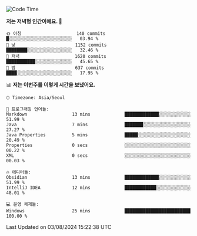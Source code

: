   <!--START_SECTION:waka-->
![Code Time](http://img.shields.io/badge/Code%20Time-427%20hrs%2032%20mins-blue)

**저는 저녁형 인간이에요. 🦉** 

```text
🌞 아침                     140 commits         █░░░░░░░░░░░░░░░░░░░░░░░░   03.94 % 
🌆 낮　                     1152 commits        ████████░░░░░░░░░░░░░░░░░   32.46 % 
🌃 저녁                     1620 commits        ███████████░░░░░░░░░░░░░░   45.65 % 
🌙 밤　                     637 commits         ████░░░░░░░░░░░░░░░░░░░░░   17.95 % 
```


📊 **저는 이번주를 이렇게 시간을 보냈어요.** 

```text
🕑︎ Timezone: Asia/Seoul

💬 프로그래밍 언어들: 
Markdown                 13 mins             █████████████░░░░░░░░░░░░   51.99 % 
Java                     7 mins              ███████░░░░░░░░░░░░░░░░░░   27.27 % 
Java Properties          5 mins              █████░░░░░░░░░░░░░░░░░░░░   20.49 % 
Properties               0 secs              ░░░░░░░░░░░░░░░░░░░░░░░░░   00.22 % 
XML                      0 secs              ░░░░░░░░░░░░░░░░░░░░░░░░░   00.03 % 

🔥 에디터들: 
Obsidian                 13 mins             █████████████░░░░░░░░░░░░   51.99 % 
IntelliJ IDEA            12 mins             ████████████░░░░░░░░░░░░░   48.01 % 

💻 운영 체제들: 
Windows                  25 mins             █████████████████████████   100.00 % 
```


 Last Updated on 03/08/2024 15:22:38 UTC
<!--END_SECTION:waka-->
